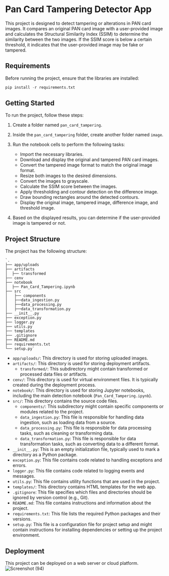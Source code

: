 # Pan Card Tampering Detector App

This project is designed to detect tampering or alterations in PAN card images. It compares an original PAN card image with a user-provided image and calculates the Structural Similarity Index (SSIM) to determine the similarity between the two images. If the SSIM score is below a certain threshold, it indicates that the user-provided image may be fake or tampered.

## Requirements

Before running the project, ensure that the libraries are installed:

```python
pip install -r requirements.txt
```

## Getting Started

To run the project, follow these steps:

1.  Create a folder named `pan_card_tampering`.
    
2.  Inside the `pan_card_tampering` folder, create another folder named `image`.
    
4.  Run the notebook cells to perform the following tasks:
    
    -   Import the necessary libraries.
    -   Download and display the original and tampered PAN card images.
    -   Convert the tampered image format to match the original image format.
    -   Resize both images to the desired dimensions.
    -   Convert the images to grayscale.
    -   Calculate the SSIM score between the images.
    -   Apply thresholding and contour detection on the difference image.
    -   Draw bounding rectangles around the detected contours.
    -   Display the original image, tampered image, difference image, and threshold image.
5.  Based on the displayed results, you can determine if the user-provided image is tampered or not.
    

## Project Structure

The project has the following structure:
```plaintext 
`.
├── app/uploads
├── artifacts
│  ├── transformed
├── cenv
├── notebook
│  ├── Pan_Card_Tampering.ipynb
├── src
│   ├── components
│   ├──data_ingestion.py
│   ├──data_processing.py
│   ├──data_transformation.py
├── __init__.py
├── exception.py
├── logger.py
├── utils.py
├── templates
├── .gitignore
├── README.md
├── requirements.txt
└── setup.py` 
```

-   `app/uploads/`: This directory is used for storing uploaded images.
-   `artifacts/`: This directory is used for storing deployment artifacts.
    -   `transformed/`: This subdirectory might contain transformed or processed data files or artifacts.
-   `cenv/`: This directory is used for virtual environment files. It is typically created during the deployment process.
-   `notebook/`: This directory is used for storing Jupyter notebooks, including the main detection notebook (`Pan_Card_Tampering.ipynb`).
-   `src/`: This directory contains the source code files.
    -   `components/`: This subdirectory might contain specific components or modules related to the project.
    -   `data_ingestion.py`: This file is responsible for handling data ingestion, such as loading data from a source.
    -   `data_processing.py`: This file is responsible for data processing tasks, such as cleaning or transforming data.
    -   `data_transformation.py`: This file is responsible for data transformation tasks, such as converting data to a different format.
-   `__init__.py`: This is an empty initialization file, typically used to mark a directory as a Python package.
-   `exception.py`: This file contains code related to handling exceptions and errors.
-   `logger.py`: This file contains code related to logging events and messages.
-   `utils.py`: This file contains utility functions that are used in the project.
-   `templates/`: This directory contains HTML templates for the web app.
-   `.gitignore`: This file specifies which files and directories should be ignored by version control (e.g., Git).
-   `README.md`: This file contains instructions and information about the project.
-   `requirements.txt`: This file lists the required Python packages and their versions.
-   `setup.py`: This file is a configuration file for project setup and might contain instructions for installing dependencies or setting up the project environment.

## Deployment

This project can be deployed on a web server or cloud platform.
![Screenshot (94)](https://github.com/pras-ops/Card_Tampering/assets/56476064/05084e69-5831-48f9-b317-669f16009b56)


